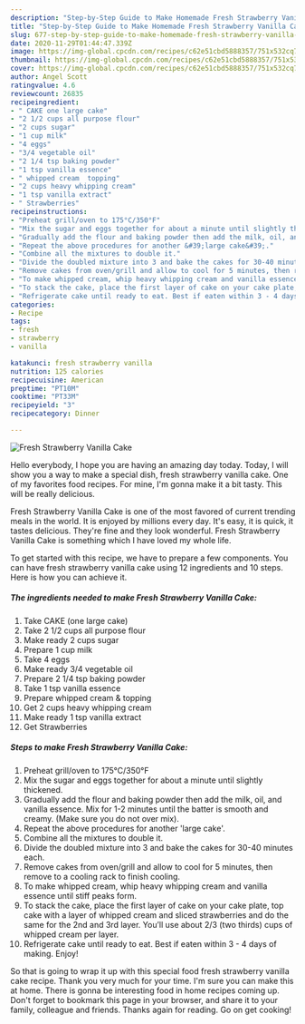 ```yaml
---
description: "Step-by-Step Guide to Make Homemade Fresh Strawberry Vanilla Cake"
title: "Step-by-Step Guide to Make Homemade Fresh Strawberry Vanilla Cake"
slug: 677-step-by-step-guide-to-make-homemade-fresh-strawberry-vanilla-cake
date: 2020-11-29T01:44:47.339Z
image: https://img-global.cpcdn.com/recipes/c62e51cbd5888357/751x532cq70/fresh-strawberry-vanilla-cake-recipe-main-photo.jpg
thumbnail: https://img-global.cpcdn.com/recipes/c62e51cbd5888357/751x532cq70/fresh-strawberry-vanilla-cake-recipe-main-photo.jpg
cover: https://img-global.cpcdn.com/recipes/c62e51cbd5888357/751x532cq70/fresh-strawberry-vanilla-cake-recipe-main-photo.jpg
author: Angel Scott
ratingvalue: 4.6
reviewcount: 26835
recipeingredient:
- " CAKE one large cake"
- "2 1/2 cups all purpose flour"
- "2 cups sugar"
- "1 cup milk"
- "4 eggs"
- "3/4 vegetable oil"
- "2 1/4 tsp baking powder"
- "1 tsp vanilla essence"
- " whipped cream  topping"
- "2 cups heavy whipping cream"
- "1 tsp vanilla extract"
- " Strawberries"
recipeinstructions:
- "Preheat grill/oven to 175°C/350°F"
- "Mix the sugar and eggs together for about a minute until slightly thickened."
- "Gradually add the flour and baking powder then add the milk, oil, and vanilla essence. Mix for 1-2 minutes until the batter is smooth and creamy. (Make sure you do not over mix)."
- "Repeat the above procedures for another &#39;large cake&#39;."
- "Combine all the mixtures to double it."
- "Divide the doubled mixture into 3 and bake the cakes for 30-40 minutes each."
- "Remove cakes from oven/grill and allow to cool for 5 minutes, then remove to a cooling rack to finish cooling."
- "To make whipped cream, whip heavy whipping cream and vanilla essence until stiff peaks form."
- "To stack the cake, place the first layer of cake on your cake plate, top cake with a layer of whipped cream and sliced strawberries and do the same for the 2nd and 3rd layer. You’ll use about 2/3 (two thirds) cups of whipped cream per layer."
- "Refrigerate cake until ready to eat. Best if eaten within 3 - 4 days of making. Enjoy!"
categories:
- Recipe
tags:
- fresh
- strawberry
- vanilla

katakunci: fresh strawberry vanilla 
nutrition: 125 calories
recipecuisine: American
preptime: "PT10M"
cooktime: "PT33M"
recipeyield: "3"
recipecategory: Dinner

---
```



![Fresh Strawberry Vanilla Cake](https://img-global.cpcdn.com/recipes/c62e51cbd5888357/751x532cq70/fresh-strawberry-vanilla-cake-recipe-main-photo.jpg)

Hello everybody, I hope you are having an amazing day today. Today, I will show you a way to make a special dish, fresh strawberry vanilla cake. One of my favorites food recipes. For mine, I'm gonna make it a bit tasty. This will be really delicious.

Fresh Strawberry Vanilla Cake is one of the most favored of current trending meals in the world. It is enjoyed by millions every day. It's easy, it is quick, it tastes delicious. They're fine and they look wonderful. Fresh Strawberry Vanilla Cake is something which I have loved my whole life.




To get started with this recipe, we have to prepare a few components. You can have fresh strawberry vanilla cake using 12 ingredients and 10 steps. Here is how you can achieve it.

<!--inarticleads1-->

##### The ingredients needed to make Fresh Strawberry Vanilla Cake:

1. Take  CAKE (one large cake)
1. Take 2 1/2 cups all purpose flour
1. Make ready 2 cups sugar
1. Prepare 1 cup milk
1. Take 4 eggs
1. Make ready 3/4 vegetable oil
1. Prepare 2 1/4 tsp baking powder
1. Take 1 tsp vanilla essence
1. Prepare  whipped cream &amp; topping
1. Get 2 cups heavy whipping cream
1. Make ready 1 tsp vanilla extract
1. Get  Strawberries




<!--inarticleads2-->

##### Steps to make Fresh Strawberry Vanilla Cake:

1. Preheat grill/oven to 175°C/350°F
1. Mix the sugar and eggs together for about a minute until slightly thickened.
1. Gradually add the flour and baking powder then add the milk, oil, and vanilla essence. Mix for 1-2 minutes until the batter is smooth and creamy. (Make sure you do not over mix).
1. Repeat the above procedures for another &#39;large cake&#39;.
1. Combine all the mixtures to double it.
1. Divide the doubled mixture into 3 and bake the cakes for 30-40 minutes each.
1. Remove cakes from oven/grill and allow to cool for 5 minutes, then remove to a cooling rack to finish cooling.
1. To make whipped cream, whip heavy whipping cream and vanilla essence until stiff peaks form.
1. To stack the cake, place the first layer of cake on your cake plate, top cake with a layer of whipped cream and sliced strawberries and do the same for the 2nd and 3rd layer. You’ll use about 2/3 (two thirds) cups of whipped cream per layer.
1. Refrigerate cake until ready to eat. Best if eaten within 3 - 4 days of making. Enjoy!




So that is going to wrap it up with this special food fresh strawberry vanilla cake recipe. Thank you very much for your time. I'm sure you can make this at home. There is gonna be interesting food in home recipes coming up. Don't forget to bookmark this page in your browser, and share it to your family, colleague and friends. Thanks again for reading. Go on get cooking!
